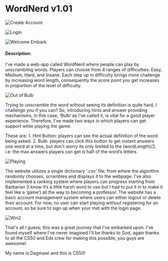# WordNerd v1.01

![Create Account](https://github.com/dagweg/WordNerd-v.1.01-WhiteUI/assets/90281138/473106dc-b734-4097-aa23-b847a068b81a)

![Login](https://github.com/dagweg/WordNerd-v.1.01-WhiteUI/assets/90281138/e8531c0e-cdfb-41f6-860b-42fac5684fb3)

![Welcome Embark](https://github.com/dagweg/WordNerd-v.1.01-WhiteUI/assets/90281138/ce7ddd16-621a-4c6b-83de-7a1210e09ca3)

#### Description:
I've made a web-app called WordNerd where people can play by unscrambling words. Players can choose from 4 ranges of difficulties: Easy, Medium, Hard, and Insane. Each step up in difficulty brings more challenge by increasing word length, consequently the score point you get increases in proportion of the level of difficulty.

![Out of Bulb](https://github.com/dagweg/WordNerd-v.1.01-WhiteUI/assets/90281138/d4c5c497-a62d-4317-8e18-e14af5329cb9)

Trying to unscramble the word without seeing its definition is quite hard, I challenge you if you can? So, introducing hints and answer providing mechanisms, in this case, ‘Bulb’ as I’ve called it, is vital for a good player experience. Therefore, I've made two ways in which players can get support while playing the game. 

These are:
    1. Hint Button: players can see the actual definition of the word being asked.
    2. Bulb: players can click this button to get instant answers one word at a time, but don't worry its only limited to the (wordLength)/2. i.e: the max answers players can get is half of the word’s letters.

![Playing](https://github.com/dagweg/WordNerd-v.1.01-WhiteUI/assets/90281138/5c0ed210-1788-46ed-baf7-4cc51bd758ed)

The website utilizes a single dictionary ‘.csv’ file; from where the algorithm randomly chooses, scrambles and displays it to the webpage. I've also implemented a ranking system where players can progress starting from Barbarian (I know it’s a little harsh word to use but I had to put it in to make it feel like a ‘game’) all the way to becoming a professor. The website has a basic account management system where users can either logout or delete their account. For now, no user can start playing without registering for an account, so be sure to sign up when your met with the login page.

![Win2](https://github.com/dagweg/WordNerd-v.1.01-WhiteUI/assets/90281138/944bcf80-c3d5-40f1-a2aa-81e10a2d5cd4)

That's all I guess; this was a great journey that I've embarked upon. I've found myself where I've never imagined I'll be thanks to God, again thanks to all the CS50 and Edx crew for making this possible, you guys are awesome! 

My name is Dagmawi and this is CS50!



